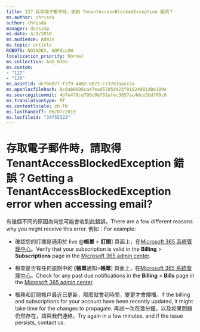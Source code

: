 ```yaml
---
title: 127 存取電子郵件時，收到 TenantAccessBlockedException 錯誤？
ms.author: chrisda
author: chrisda
manager: dansimp
ms.date: 4/9/2018
ms.audience: Admin
ms.topic: article
ROBOTS: NOINDEX, NOFOLLOW
localization_priority: Normal
ms.collection: Adm_O365
ms.custom:
- "127"
- "128"
ms.assetid: de7b6877-f3f9-4402-8072-c73783aaccaa
ms.openlocfilehash: 8c0ab0086ca47ead5705d423f01824081d0e109e
ms.sourcegitcommit: 4b7e478ce700c0b781efec3857ac4dce5bdf00c6
ms.translationtype: MT
ms.contentlocale: zh-TW
ms.lasthandoff: 06/07/2019
ms.locfileid: "34755322"
---
```

# <a name="getting-a-tenantaccessblockedexception-error-when-accessing-email"></a><span data-ttu-id="97074-102">存取電子郵件時，請取得 TenantAccessBlockedException 錯誤？</span><span class="sxs-lookup"><span data-stu-id="97074-102">Getting a TenantAccessBlockedException error when accessing email?</span></span>

<span data-ttu-id="97074-103">有幾個不同的原因為何您可能會收到此錯誤。</span><span class="sxs-lookup"><span data-stu-id="97074-103">There are a few different reasons why you might receive this error.</span></span> <span data-ttu-id="97074-104">例如：</span><span class="sxs-lookup"><span data-stu-id="97074-104">For example:</span></span>

- <span data-ttu-id="97074-105">確認您的訂閱是適用於 live @**帳單** \> **訂閱**] 頁面上，在[Microsoft 365 系統管理中心](https://portal.office.com/adminportal/home#/subscriptions)。</span><span class="sxs-lookup"><span data-stu-id="97074-105">Verify that your subscription is valid in the **Billing** \> **Subscriptions** page in the [Microsoft 365 admin center](https://portal.office.com/adminportal/home#/subscriptions).</span></span>

- <span data-ttu-id="97074-106">檢查是否有任何逾期中的 **[帳單**通知\>**帳單**] 頁面上，在[Microsoft 365 系統管理中心](https://portal.office.com/adminportal/home#/billoverview)。</span><span class="sxs-lookup"><span data-stu-id="97074-106">Check for any past due notifications in the **Billing** \> **Bills** page in the [Microsoft 365 admin center](https://portal.office.com/adminportal/home#/billoverview).</span></span>

- <span data-ttu-id="97074-107">帳務和訂閱帳戶最近已更新，那麼就會花時間，變更才會傳播。</span><span class="sxs-lookup"><span data-stu-id="97074-107">If the billing and subscriptions for your account have been recently updated, it might take time for the changes to propagate.</span></span> <span data-ttu-id="97074-108">再試一次在幾分鐘，以及如果問題仍然存在，請與我們連絡。</span><span class="sxs-lookup"><span data-stu-id="97074-108">Try again in a few minutes, and if the issue persists, contact us.</span></span>
